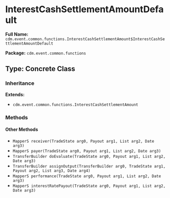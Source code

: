 # InterestCashSettlementAmountDefault

**Full Name:** `cdm.event.common.functions.InterestCashSettlementAmount$InterestCashSettlementAmountDefault`

**Package:** `cdm.event.common.functions`

## Type: Concrete Class

### Inheritance

**Extends:**
- `cdm.event.common.functions.InterestCashSettlementAmount`

### Methods

#### Other Methods

- `MapperS receiver(TradeState arg0, Payout arg1, List arg2, Date arg3)`
- `MapperS payer(TradeState arg0, Payout arg1, List arg2, Date arg3)`
- `TransferBuilder doEvaluate(TradeState arg0, Payout arg1, List arg2, Date arg3)`
- `TransferBuilder assignOutput(TransferBuilder arg0, TradeState arg1, Payout arg2, List arg3, Date arg4)`
- `MapperS performance(TradeState arg0, Payout arg1, List arg2, Date arg3)`
- `MapperS interestRatePayout(TradeState arg0, Payout arg1, List arg2, Date arg3)`

